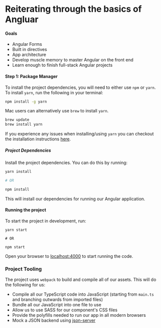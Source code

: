# Reiterating through the basics of Angluar
#### Goals 

- Angular Forms 
- Built in directives 
- App architecture  
- Develop muscle memory to master Angular on the front end 
- Learn enough to finish full-stack Angular projects 

#### Step 1: Package Manager

To install the project dependencies, you will need to either use `npm` or `yarn`. To install `yarn`, run the following in your terminal:

```bash
npm install -g yarn
```

Mac users can alternatively use `brew` to install `yarn`.

```bash
brew update
brew install yarn
```

If you experience any issues when installing/using `yarn` you can checkout the installation instructions [here](https://yarnpkg.com/en/docs/install).

##### Project Dependencies

Install the project dependencies. You can do this by running:

```bash
yarn install

# OR

npm install
```

This will install our dependencies for running our Angular application.

#### Running the project

To start the project in development, run:

```
yarn start

# OR

npm start
```

Open your browser to [localhost:4000](http://localhost:4000) to start running the code.

### Project Tooling

The project uses `webpack` to build and compile all of our assets. This will do the following for us: 

- Compile all our TypeScript code into JavaScript (starting from `main.ts` and branching outwards from imported files)
- Bundle all our JavaScript into one file to use
- Allow us to use SASS for our component's CSS files
- Provide the polyfills needed to run our app in all modern browsers
- Mock a JSON backend using [json-server](https://github.com/typicode/json-server)
